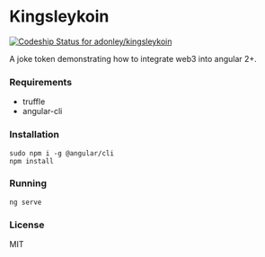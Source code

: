 # Kingsleykoin

[ ![Codeship Status for adonley/kingsleykoin](https://app.codeship.com/projects/4b9526d0-c7ac-0135-bb4f-16e62f528380/status?branch=master)](https://app.codeship.com/projects/261425)

A joke token demonstrating how to integrate web3 into angular 2+.

### Requirements

* truffle
* angular-cli

### Installation
```
sudo npm i -g @angular/cli
npm install
```

### Running
```
ng serve
```

### License

MIT
